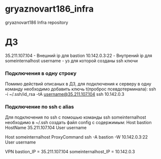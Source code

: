# gryaznovart186_infra
gryaznovart186 Infra repository

# ДЗ
35.211.107.104 - Внешний ip для bastion
10.142.0.3:22 - Внутрений ip для someinternalhost
username - уз для которой созданы ssh ключи
### Подключения в одну строку
Помимо действий описаных в ДЗ, для подключения к серверу в одну команду необходимо добавить ключь t(проброс псевдотерминала):
    ssh -i ~/.ssh/id_rsa -tA username@35.211.107.104 ssh 10.142.0.3
### Подключение по ssh c alias
Для подключения по ssh с помошью команды ssh someinternalhost необходимо в ~/.ssh создать файл config с содержимым:
Host bastion
    HostName 35.211.107.104
    User username

Host someinternalhost
    ProxyCommand ssh -A bastion -W 10.142.0.3:22
    User username

VPN
bastion_IP = 35.211.107.104
someinternalhost_IP = 10.142.0.3
